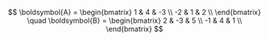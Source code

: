 $$
\boldsymbol{A} =
    \begin{bmatrix}
    1 & 4 & -3 \\
    -2 & 1 & 2 \\
    \end{bmatrix} \quad
\boldsymbol{B} =
    \begin{bmatrix}
    2 & -3 & 5 \\
    -1 & 4 & 1 \\
    \end{bmatrix}
$$